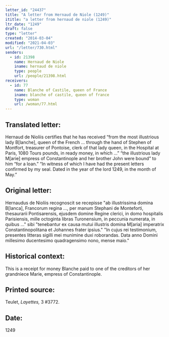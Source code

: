 ```yaml
---
letter_id: "24437"
title: "A letter from Hernaud de Niole (1249)"
ititle: "a letter from hernaud de niole (1249)"
ltr_date: "1249"
draft: false
type: "letter"
created: "2014-03-04"
modified: "2021-04-03"
url: "/letter/730.html"
senders:
  - id: 21398
    name: Hernaud de Niole
    iname: hernaud de niole
    type: people
    url: /people/21398.html
receivers:
  - id: 77
    name: Blanche of Castile, queen of France
    iname: blanche of castile, queen of france
    type: woman
    url: /woman/77.html
---
```

<h2> Translated letter:</h2>Hernaud de Nioliis certifies that he has received “from the most illustrious lady B[lanche], queen of the French ... through the hand of Stephen of Montfort, treasurer of Pontoise, clerk of that lady queen, in the Hospital at Paris, 1080 Tours pounds, in ready money, in which ...” “the illustrious lady M[arie] empress of Constantinople and her brother John were bound” to him “for a loan.”
“In witness of which I have had the present letters confirmed by my seal.  Dated in the year of the lord 1249, in the month of May.”
<h2 class="mt-4"> Original letter:</h2>Hernaudus de Nioliis recognoscit se recepisse "ab illustrissima domina B[lanca], Francorum regina ..., per manum Stephani de Monteforti, thesaurarii Pontisarensis, ejusdem domine Regine clerici, in domo hospitalis Parisiensis, mille octoginta libras Turonensium, in peccunia numerata, in quibus ..." sibi "tenebantur ex causa mutui illustris domina M[aria] imperatrix Constantinopolitana et Johannes frater ipsius."
"In cujus rei testimonium, presentes litteras sigilli mei munimine duxi roborandas.  Data anno Domini millesimo ducentesimo quadragensimo nono, mense maio."
<h2 class="mt-4"> Historical context:</h2>This is a receipt for money Blanche paid to one of the  creditors of her grandniece Marie, empress of Constantinople.
<h2 class="mt-4"> Printed source:</h2><p>Teulet, <em>Layettes,</em> 3 #3772.</p><h2 class="mt-4"> Date:</h2>1249